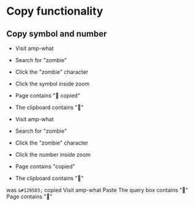 # Copy functionality

## Copy symbol and number

* Visit amp-what
* Search for "zombie"
* Click the "zombie" character
* Click the symbol inside zoom
* Page contains "🧟 copied"
* The clipboard contains "🧟"

* Visit amp-what
* Search for "zombie"
* Click the "zombie" character
* Click the number inside zoom
* Page contains "copied"
* The clipboard contains "&#129503;"

was `&#129503;` copied
Visit amp-what
Paste
The query box contains "&#129503;"
Page contains "🧟"
